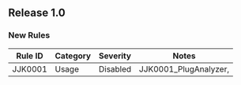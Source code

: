 ## Release 1.0

### New Rules

Rule ID | Category | Severity | Notes
--------|----------|----------|--------------------
JJK0001 |  Usage   | Disabled | JJK0001_PlugAnalyzer,

